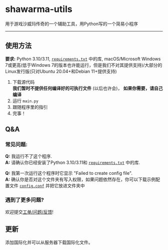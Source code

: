 # shawarma-utils
用于游戏沙威玛传奇的一个辅助工具，用Python写的一个简易小程序

---


## 使用方法

**要求:** Python 3.10/3.11, [`requirements.txt`](https://raw.githubusercontent.com/XxdMkbMark/shawarma-utils/main/requirements.txt) 中的库, macOS/Microsoft Windows 7或更高(低于Windows 7的版本也许能运行，但是我们不对其提供支持)/大部分的Linux发行版(只对Ubuntu 20.04+和Debian 11+提供支持)

1. 下载源代码\
   **我们暂时不提供任何编译好的可执行文件** (以后也许会)， **如果你需要，请自己编译**
2. 运行 `main.py`
3. 跟随程序里的指引
4. 完事！

## Q&A

### 常见问题:

**Q:** 我运行不了这个程序.  
**A:** 请确认你已经安装了Python 3.10/3.11和 [`requirements.txt`](https://raw.githubusercontent.com/XxdMkbMark/shawarma-utils/main/requirements.txt) 中的库.

**Q:** 我第一次运行这个程序时它显示 "Failed to create config file".  
**A:** 确认你是否对这个文件夹有写入权限，如果问题依然存在，你可以下载示例配置文件 [`config.conf`](https://raw.githubusercontent.com/XxdMkbMark/shawarma-utils/main/config.conf) 并把它放进文件夹中

### 遇到了更多问题?

欢迎提交[工单/问题/反馈](https://github.com/XxdMkbMark/shawarma-utils/issues)!


## 更新
添加国际化并可以从服务器下载国际化文件。
